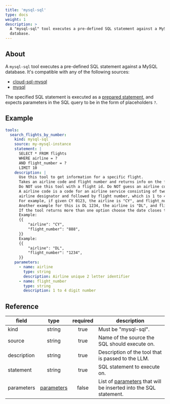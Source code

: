 ```yaml
---
title: 'mysql-sql'
type: docs
weight: 1
description: >
  A "mysql-sql" tool executes a pre-defined SQL statement against a MySQL
  database.
---
```


## About

A `mysql-sql` tool executes a pre-defined SQL statement against a MySQL
database. It's compatible with any of the following sources:

- [cloud-sql-mysql](../sources/cloud-sql-mysql.md)
- [mysql](../sources/mysql.md)

The specified SQL statement is executed as a [prepared statement][mysql-prepare],
and expects parameters in the SQL query to be in the form of placeholders `?`.

[mysql-prepare]: https://dev.mysql.com/doc/refman/8.4/en/sql-prepared-statements.html

## Example

```yaml
tools:
  search_flights_by_number:
    kind: mysql-sql
    source: my-mysql-instance
    statement: |
      SELECT * FROM flights
      WHERE airline = ?
      AND flight_number = ?
      LIMIT 10
    description: |
      Use this tool to get information for a specific flight.
      Takes an airline code and flight number and returns info on the flight.
      Do NOT use this tool with a flight id. Do NOT guess an airline code or flight number.
      A airline code is a code for an airline service consisting of two-character
      airline designator and followed by flight number, which is 1 to 4 digit number.
      For example, if given CY 0123, the airline is "CY", and flight_number is "123".
      Another example for this is DL 1234, the airline is "DL", and flight_number is "1234".
      If the tool returns more than one option choose the date closes to today.
      Example:
      {{
          "airline": "CY",
          "flight_number": "888",
      }}
      Example:
      {{
          "airline": "DL",
          "flight_number": "1234",
      }}
    parameters:
      - name: airline
        type: string
        description: Airline unique 2 letter identifier
      - name: flight_number
        type: string
        description: 1 to 4 digit number
```

## Reference

| **field**   |                  **type**                  | **required** | **description**                                                                                  |
| ----------- | :----------------------------------------: | :----------: | ------------------------------------------------------------------------------------------------ |
| kind        |                   string                   |     true     | Must be "mysql-sql".                                                                             |
| source      |                   string                   |     true     | Name of the source the SQL should execute on.                                                    |
| description |                   string                   |     true     | Description of the tool that is passed to the LLM.                                               |
| statement   |                   string                   |     true     | SQL statement to execute on.                                                                     |
| parameters  | [parameters](_index#specifying-parameters) |    false     | List of [parameters](_index#specifying-parameters) that will be inserted into the SQL statement. |
